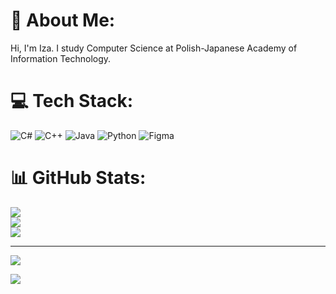 

# 💫 About Me:
Hi, I'm Iza. I study Computer Science at Polish-Japanese Academy of Information Technology.


# 💻 Tech Stack:
![C#](https://img.shields.io/badge/c%23-%23239120.svg?style=for-the-badge&logo=c-sharp&logoColor=white) ![C++](https://img.shields.io/badge/c++-%2300599C.svg?style=for-the-badge&logo=c%2B%2B&logoColor=white) ![Java](https://img.shields.io/badge/java-%23ED8B00.svg?style=for-the-badge&logo=java&logoColor=white) ![Python](https://img.shields.io/badge/python-3670A0?style=for-the-badge&logo=python&logoColor=ffdd54)	![Figma](https://img.shields.io/badge/figma-%23F24E1E.svg?style=for-the-badge&logo=figma&logoColor=white)
# 📊 GitHub Stats:
![](https://github-readme-stats.vercel.app/api?username=vizaav&theme=dark&hide_border=false&include_all_commits=true&count_private=true)<br/>
![](https://github-readme-streak-stats.herokuapp.com/?user=vizaav&theme=dark&hide_border=false)<br/>
![](https://github-readme-stats.vercel.app/api/top-langs/?username=vizaav&theme=dark&hide_border=false&include_all_commits=true&count_private=true&layout=compact)

---
[![](https://visitcount.itsvg.in/api?id=vizaav&icon=0&color=0)](https://visitcount.itsvg.in)

<!-- Proudly created with GPRM ( https://gprm.itsvg.in ) -->

<a href="https://wakatime.com"><img src="https://wakatime.com/share/@70d1de58-eb44-47a3-9f90-d6a363fe171c/cf068451-4703-470b-9fbe-aab0ed697e6e.png" /></a>
<!--
**vizaav/vizaav** is a ✨ _special_ ✨ repository because its `README.md` (this file) appears on your GitHub profile.

Here are some ideas to get you started:

- 🔭 I’m currently working on ...
- 🌱 I’m currently learning ...
- 👯 I’m looking to collaborate on ...
- 🤔 I’m looking for help with ...
- 💬 Ask me about ...
- 📫 How to reach me: ...
- 😄 Pronouns: ...
- ⚡ Fun fact: ...
-->
